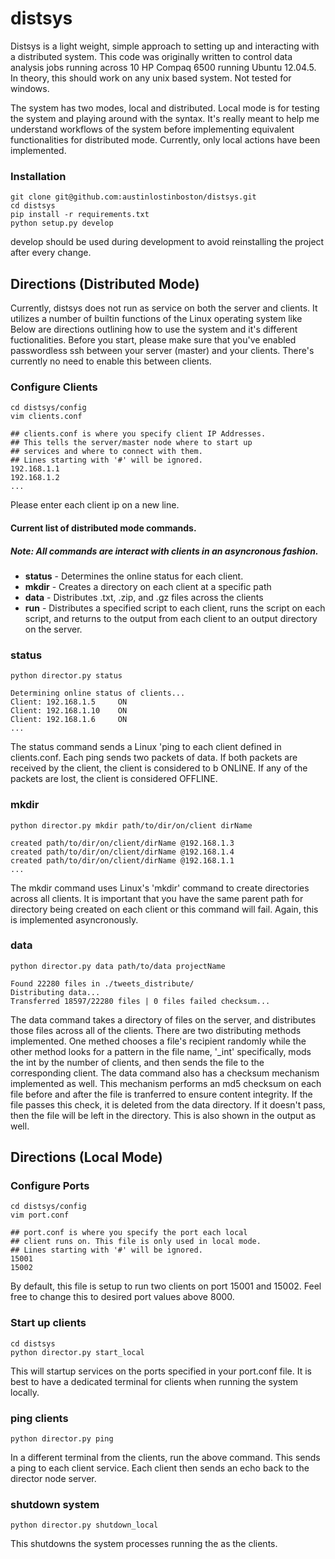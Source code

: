 # distsys
Distsys is a light weight, simple approach to setting up and interacting with a distributed system.
This code was originally written to control data analysis jobs running across 10 HP Compaq 6500 running Ubuntu 12.04.5.
In theory, this should work on any unix based system. Not tested for windows.


The system has two modes, local and distributed.
Local mode is for testing the system and playing around with the syntax.
It's really meant to help me understand workflows of the system before implementing equivalent functionalities for distributed mode.
Currently, only local actions have been implemented.



### Installation
```
git clone git@github.com:austinlostinboston/distsys.git
cd distsys
pip install -r requirements.txt
python setup.py develop
```
develop should be used during development to avoid reinstalling the project after every change.

## Directions (Distributed Mode)

Currently, distsys does not run as service on both the server and clients.
It utilizes a number of builtin functions of the Linux operating system like 
Below are directions outlining how to use the system and it's different fuctionalities.
Before you start, please make sure that you've enabled passwordless ssh between your server (master) and your clients. There's currently no need to enable this between clients.

### Configure Clients
```
cd distsys/config
vim clients.conf

## clients.conf is where you specify client IP Addresses.
## This tells the server/master node where to start up
## services and where to connect with them.
## Lines starting with '#' will be ignored.
192.168.1.1
192.168.1.2
...
```
Please enter each client ip on a new line.

#### Current list of distributed mode commands.
##### Note: All commands are interact with clients in an asyncronous fashion.
- **status** - Determines the online status for each client.
- **mkdir** - Creates a directory on each client at a specific path
- **data** - Distributes .txt, .zip, and .gz files across the clients
- **run** - Distributes a specified script to each client, runs the script on each script, and returns to the output from each client to an output directory on the server.

### status
```
python director.py status

Determining online status of clients...
Client: 192.168.1.5     ON
Client: 192.168.1.10    ON
Client: 192.168.1.6     ON
...
```

The status command sends a Linux 'ping to each client defined in clients.conf. Each ping sends two packets of data. If both packets are received by the client, the client is considered to b ONLINE. If any of the packets are lost, the client is considered OFFLINE.

### mkdir
```
python director.py mkdir path/to/dir/on/client dirName

created path/to/dir/on/client/dirName @192.168.1.3
created path/to/dir/on/client/dirName @192.168.1.4
created path/to/dir/on/client/dirName @192.168.1.1
...
```

The mkdir command uses Linux's 'mkdir' command to create directories across all clients. It is important that you have the same parent path for directory being created on each client or this command will fail. Again, this is implemented asyncronously.

### data
```
python director.py data path/to/data projectName

Found 22280 files in ./tweets_distribute/
Distributing data...
Transferred 18597/22280 files | 0 files failed checksum...
```

The data command takes a directory of files on the server, and distributes those files across all of the clients. There are two distributing methods implemented. One methed chooses a file's recipient randomly while the other method looks for a pattern in the file name, '_int' specifically, mods the int by the number of clients, and then sends the file to the corresponding client. The data command also has a checksum mechanism implemented as well. This mechanism performs an md5 checksum on each file before and after the file is tranferred to ensure content integrity. If the file passes this check, it is deleted from the data directory. If it doesn't pass, then the file will be left in the directory. This is also shown in the output as well.

## Directions (Local Mode)
### Configure Ports
```
cd distsys/config
vim port.conf

## port.conf is where you specify the port each local 
## client runs on. This file is only used in local mode.
## Lines starting with '#' will be ignored.
15001
15002
```
By default, this file is setup to run two clients on port 15001 and 15002.
Feel free to change this to desired port values above 8000.

### Start up clients
```
cd distsys
python director.py start_local
```
This will startup services on the ports specified in your port.conf file.
It is best to have a dedicated terminal for clients when running the system locally.

### ping clients
```
python director.py ping
```
In a different terminal from the clients, run the above command.
This sends a ping to each client service.
Each client then sends an echo back to the director node server.

### shutdown system
```
python director.py shutdown_local
```
This shutdowns the system processes running the as the clients.